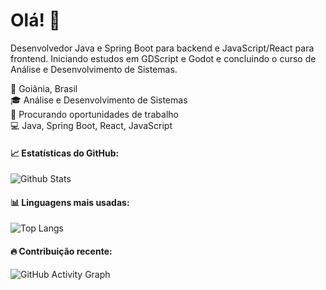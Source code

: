 # Olá! 🥺

Desenvolvedor Java e Spring Boot para backend e JavaScript/React para frontend. 
Iniciando estudos em GDScript e Godot e concluindo o curso de Análise e Desenvolvimento de Sistemas. 

📍 Goiânia, Brasil  
🎓 Análise e Desenvolvimento de Sistemas  
💼 Procurando oportunidades de trabalho  
💻 Java, Spring Boot, React, JavaScript

#### 📈 Estatísticas do GitHub:
![Github Stats](https://github-readme-stats.vercel.app/api?username=fpaivabr&show_icons=true&theme=dark)

#### 📊 Linguagens mais usadas:
![Top Langs](https://github-readme-stats.vercel.app/api/top-langs/?username=fpaivabr&layout=compact&theme=dark)

#### 🔥 Contribuição recente:
![GitHub Activity Graph](https://github-readme-activity-graph.cyclic.app/graph?username=fpaivabr&theme=dracula)

